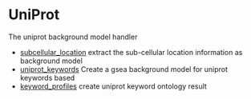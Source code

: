 # UniProt

The uniprot background model handler

+ [subcellular_location](UniProt/subcellular_location.1) extract the sub-cellular location information as background model
+ [uniprot_keywords](UniProt/uniprot_keywords.1) Create a gsea background model for uniprot keywords based
+ [keyword_profiles](UniProt/keyword_profiles.1) create uniprot keyword ontology result
